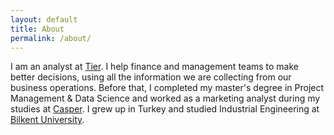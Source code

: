 ```yaml
---
layout: default
title: About
permalink: /about/
---
```


I am an analyst at [Tier](https://www.tier.app/). I help finance and management teams to make better decisions, using all the information we are collecting from our business operations. Before that, I completed my master's degree in Project Management & Data Science and worked as a marketing analyst during my studies at [Casper](https://www.casper.com/). I grew up in Turkey and studied Industrial Engineering at [Bilkent University](https://w3.bilkent.edu.tr/bilkent/).
